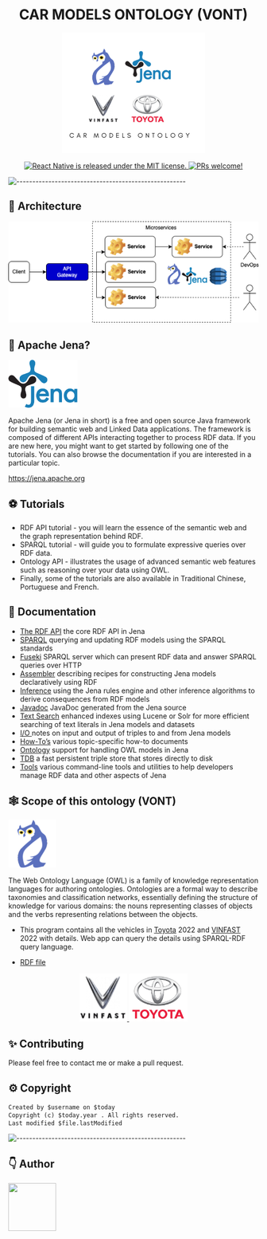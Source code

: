 <h1 align="center">CAR MODELS ONTOLOGY (VONT) </h1>
<p align="center">
    <a href="https://jena.apache.org" target="_blank">
        <img src="docs/logo.png">
    </a>
</p>
<p align="center">
  <a href="https://github.com/facebook/react-native/blob/HEAD/LICENSE">
    <img src="https://img.shields.io/badge/license-MIT-blue.svg" alt="React Native is released under the MIT license." />
  </a>
  <a href="https://reactnative.dev/docs/contributing">
    <img src="https://img.shields.io/badge/PRs-welcome-brightgreen.svg" alt="PRs welcome!" />
  </a>
</p>

![-----------------------------------------------------](https://raw.githubusercontent.com/andreasbm/readme/master/assets/lines/colored.png)

## 🤔 Architecture

<p align="center">
    <a href="https://jena.apache.org" target="_blank">
        <img src="docs/architecture.png">
    </a>
</p>

## 🤔 Apache Jena?
<p align="left">
    <a href="https://jena.apache.org" target="_blank">
        <img src="docs/jena_logo.png" height="96">
    </a>
</p>
Apache Jena (or Jena in short) is a free and open source Java framework for building semantic web and Linked Data
applications. The framework is composed of different APIs interacting together to process RDF data. If you are new here,
you might want to get started by following one of the tutorials. You can also browse the documentation if you are
interested in a particular topic.

https://jena.apache.org

## ⚽ Tutorials

- RDF API tutorial - you will learn the essence of the semantic web and the graph representation behind RDF.
- SPARQL tutorial - will guide you to formulate expressive queries over RDF data.
- Ontology API - illustrates the usage of advanced semantic web features such as reasoning over your data using OWL.
- Finally, some of the tutorials are also available in Traditional Chinese, Portuguese and French.

## 📘 Documentation

- <a href="https://jena.apache.org/documentation/rdf" target="_blank">The RDF API<a/> the core RDF API in Jena
- <a href="https://jena.apache.org/documentation/query" target="_blank">SPARQL<a/> querying and updating RDF models
  using the SPARQL standards
- <a href="https://jena.apache.org/documentation/fuseki2" target="_blank">Fuseki<a/> SPARQL server which can present RDF
  data and answer SPARQL queries over HTTP
- <a href="https://jena.apache.org/documentation/assembler" target="_blank">Assembler<a/> describing recipes for
  constructing Jena models declaratively using RDF
- <a href="https://jena.apache.org/documentation/inference" target="_blank">Inference<a/> using the Jena rules engine
  and other inference algorithms to derive consequences from RDF models
- <a href="https://jena.apache.org/documentation/javadoc" target="_blank">Javadoc<a/> JavaDoc generated from the Jena
  source
- <a href="https://jena.apache.org/documentation/query/text-query.htm" target="_blank">Text Search<a/> enhanced indexes
  using Lucene or Solr for more efficient searching of text literals in Jena models and datasets
- <a href="https://jena.apache.org/documentation/io" target="_blank">I/O <a/> notes on input and output of triples to
  and from Jena models
- <a href="https://jena.apache.org/documentation/notes" target="_blank">How-To’s<a/> various topic-specific how-to
  documents
- <a href="https://jena.apache.org/documentation/ontology" target="_blank">Ontology<a/> support for handling OWL models
  in Jena
- <a href="https://jena.apache.org/documentation/tdb" target="_blank">TDB<a/> a fast persistent triple store that stores
  directly to disk
- <a href="https://jena.apache.org/documentation/tools" target="_blank">Tools<a/> various command-line tools and
  utilities to help developers manage RDF data and other aspects of Jena

## 🕸️ Scope of this ontology (VONT)
<p align="left">
    <a href="https://jena.apache.org" target="_blank">
        <img src="docs/owl.png" height="96">
    </a>
</p>

The Web Ontology Language (OWL) is a family of knowledge representation languages for authoring ontologies. Ontologies
are a formal way to describe taxonomies and classification networks, essentially defining the structure of knowledge for
various domains: the nouns representing classes of objects and the verbs representing relations between the objects.

- This program contains all the vehicles in [Toyota](https://www.toyota.com/all-vehicles) 2022
  and [VINFAST](https://vinfastauto.com) 2022 with details. Web app can query the details using SPARQL-RDF query
  language.

- <a href="src/main/resources/data/owl/vehicle/v3/vinfast.rdf" target="_blank"> RDF file </a>

<p align="center">
    <a href="https://jena.apache.org" target="_blank">
        <img src="docs/vinfast_logo.svg" height="96">
    </a>
    <a href="https://jena.apache.org" target="_blank">
        <img src="docs/toyota_logo.jpeg" height="96">
    </a>
</p>

## ✨ Contributing

Please feel free to contact me or make a pull request.

## ⚙️ Copyright

```
Created by $username on $today
Copyright (c) $today.year . All rights reserved.
Last modified $file.lastModified
```

![-----------------------------------------------------](https://raw.githubusercontent.com/andreasbm/readme/master/assets/lines/colored.png)

## 👇 Author

<p>
    <a href="https://nphau.medium.com/" target="_blank">
    <img src="https://avatars2.githubusercontent.com/u/13111806?s=400&u=f09b6160dbbe2b7eeae0aeb0ab4efac0caad57d7&v=4" width="96" height="96">
    </a>
</p>